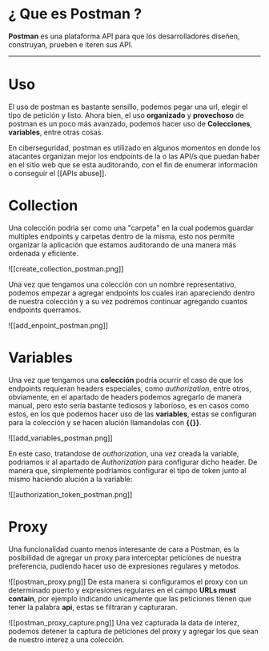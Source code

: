 # ¿ Que es **Postman** ? 

**Postman** es una plataforma API para que los desarrolladores diseñen, construyan, prueben e iteren sus API. 

----

# Uso

El uso de postman es bastante sensillo, podemos pegar una url, elegir el tipo de petición y listo. Ahora bien, el uso **organizado** y **provechoso** de postman es un poco más avanzado, podemos hacer uso de **Colecciones**, **variables**, entre otras cosas. 

En ciberseguridad, postman es utilizado en algunos momentos en donde los atacantes organizan mejor los endpoints de la o las API/s que puedan haber en el sitio web que se esta auditorando, con el fin de enumerar información o conseguir el [[APIs abuse]].

# Collection 

Una colección podria  ser como una "carpeta" en la cual podemos guardar multiples endpoints y carpetas dentro de la misma, esto nos permite organizar la aplicación que estamos auditorando de una manera más ordenada y eficiente. 

![[create_collection_postman.png]]

Una vez que tengamos una colección con un nombre representativo, podemos empezar a agregar endpoints los cuales iran apareciendo dentro de nuestra colección y a su vez podremos continuar agregando cuantos endpoints querramos. 

![[add_enpoint_postman.png]]

# Variables 

Una vez que tengamos una **colección** podría ocurrir el caso de que los endpoints requieran headers especiales, como *authorization*, entre otros, obviamente, en el apartado de headers podemos agregarlo de manera manual, pero esto sería bastante tediosos y laborioso, es en casos como estos, en los que podemos hacer uso de las **variables**, estas se configuran para la colección y se hacen alución llamandolas con **{{}}**. 

![[add_variables_postman.png]]

En este caso, tratandose de *authorization*, una vez creada la variable, podriamos ir al apartado de *Authorization* para configurar dicho header. De manera que, simplemente podriamos configurar el tipo de token junto al mismo haciendo alución a la variable: 

![[authorization_token_postman.png]]

# Proxy
Una funcionalidad cuanto menos interesante de cara a Postman, es la posibilidad de agregar un proxy para interceptar peticiones de nuestra preferencia, pudiendo hacer uso de expresiones regulares y metodos.

![[postman_proxy.png]]
De esta manera si configuramos el proxy con un determinado puerto y expresiones regulares en el campo **URLs must contain**, por ejemplo indicando unicamente que las peticiones tienen que tener la palabra **api**, estas se filtraran y capturaran.

![[postman_proxy_capture.png]]
Una vez capturada la data de interez, podemos detener la captura de peticiones del proxy y agregar los que sean de nuestro interez a una colección.